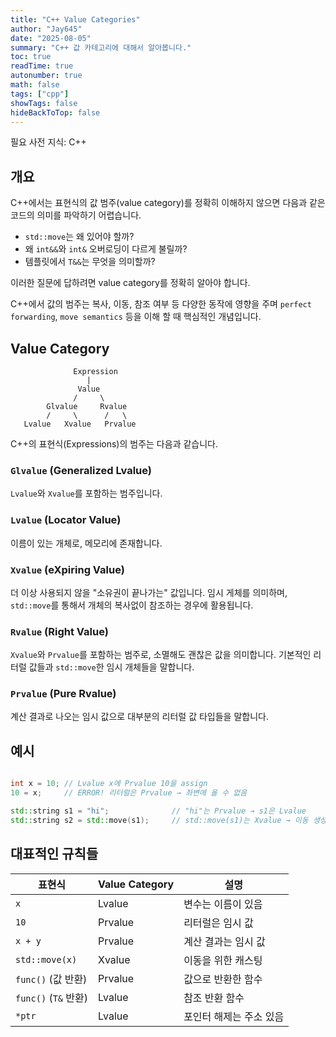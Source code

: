 ```yaml
---
title: "C++ Value Categories"
author: "Jay645"
date: "2025-08-05"
summary: "C++ 값 카테고리에 대해서 알아봅니다."
toc: true
readTime: true
autonumber: true
math: false
tags: ["cpp"]
showTags: false
hideBackToTop: false
---
```


필요 사전 지식: C++

## 개요

C++에서는 표현식의 값 범주(value category)를 정확히 이해하지 않으면 다음과 같은 코드의 의미를 파악하기 어렵습니다.

- `std::move`는 왜 있어야 할까?
- 왜 `int&&`와 `int&` 오버로딩이 다르게 불릴까?
- 템플릿에서 `T&&`는 무엇을 의미할까?

이러한 질문에 답하려면 value category를 정확히 알아야 합니다.

C++에서 값의 범주는 복사, 이동, 참조 여부 등 다양한 동작에 영향을 주며 `perfect forwarding`, `move semantics` 등을 이해 할 때 핵심적인 개념입니다.

## Value Category

```text
              Expression
                 |
               Value
              /     \
        Glvalue     Rvalue
        /     \      /   \
   Lvalue   Xvalue   Prvalue
```

C++의 표현식(Expressions)의 범주는 다음과 같습니다.

### `Glvalue` (Generalized Lvalue)

`Lvalue`와 `Xvalue`를 포함하는 범주입니다.

### `Lvalue` (Locator Value)

이름이 있는 개체로, 메모리에 존재합니다.

### `Xvalue` (eXpiring Value)

더 이상 사용되지 않을 "소유권이 끝나가는" 값입니다. 임시 게체를 의미하며, `std::move`를 통해서 개체의 복사없이 참조하는 경우에 활용됩니다.

### `Rvalue` (Right Value)

`Xvalue`와 `Prvalue`를 포함하는 범주로, 소멸해도 괜찮은 값을 의미합니다. 기본적인 리터럴 값들과 `std::move`한 임시 개체들을 말합니다.

### `Prvalue` (Pure Rvalue)

계산 결과로 나오는 임시 값으로 대부분의 리터럴 값 타입들을 말합니다.

## 예시

```cpp

int x = 10; // Lvalue x에 Prvalue 10을 assign
10 = x;     // ERROR! 리터럴은 Prvalue → 좌변에 올 수 없음

std::string s1 = "hi";              // "hi"는 Prvalue → s1은 Lvalue
std::string s2 = std::move(s1);     // std::move(s1)는 Xvalue → 이동 생성자 호출
```

## 대표적인 규칙들

| 표현식                | Value Category | 설명            |
| ------------------ | -------------- | ------------- |
| `x`                | Lvalue         | 변수는 이름이 있음    |
| `10`               | Prvalue        | 리터럴은 임시 값     |
| `x + y`            | Prvalue        | 계산 결과는 임시 값   |
| `std::move(x)`     | Xvalue         | 이동을 위한 캐스팅    |
| `func()` (값 반환)    | Prvalue        | 값으로 반환한 함수    |
| `func()` (`T&` 반환) | Lvalue         | 참조 반환 함수      |
| `*ptr`             | Lvalue         | 포인터 해제는 주소 있음 |